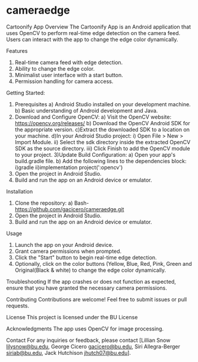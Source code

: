 # cameraedge

Cartoonify App
Overview
The Cartoonify App is an Android application that uses OpenCV to perform real-time edge detection on the camera feed. Users can interact with the app to change the edge color dynamically.


Features
  1)  Real-time camera feed with edge detection.
  2)  Ability to change the edge color.
  3)  Minimalist user interface with a start button.
  4)  Permission handling for camera access.


Getting Started:
1)  Prerequisites
  a)  Android Studio installed on your development machine.
  b)  Basic understanding of Android development and Java.
2)  Download and Configure OpenCV:
  a)  Visit the OpenCV website: https://opencv.org/releases/
  b)  Download the OpenCV Android SDK for the appropriate version.
  c)Extract the downloaded SDK to a location on your machine.
  d)In your Android Studio project:
    i)  Open File > New > Import Module.
    ii)  Select the sdk directory inside the extracted OpenCV SDK as the source directory.
    iii) Click Finish to add the OpenCV module to your project.
3)Update Build Configuration:
  a)  Open your app's build.gradle file.
  b)  Add the following lines to the dependencies block:
  i)gradle
  ii)implementation project(':opencv')
4)  Open the project in Android Studio.
5)  Build and run the app on an Android device or emulator.


Installation
  1)  Clone the repository:
    a)  Bash-  https://github.com/gacicero/cameraedge.git
  2)  Open the project in Android Studio.
  3)  Build and run the app on an Android device or emulator.


Usage
  1)  Launch the app on your Android device.
  2)  Grant camera permissions when prompted.
  3)  Click the "Start" button to begin real-time edge detection.
  4)  Optionally, click on the color buttons (Yellow, Blue, Red, Pink, Green and Original(Black & white) to change the edge color dynamically.


Troubleshooting
If the app crashes or does not function as expected, ensure that you have granted the necessary camera permissions.

Contributing
Contributions are welcome! Feel free to submit issues or pull requests.

License
This project is licensed under the BU License

Acknowledgments
The app uses OpenCV for image processing.

Contact
For any inquiries or feedback, please contact [Lillian Snow lilysnow@bu.edu, George Cicero gacicero@bu.edu, Siri Allegra-Berger siriab@bu.edu, Jack Hutchison jhutch07@bu.edu].
